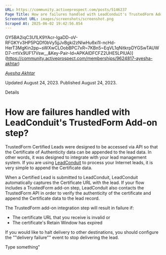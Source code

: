 ```yaml
---
URL: https://community.activeprospect.com/posts/5146237
Page Title: How are failures handled with LeadConduit's TrustedForm Add-on step?
Screenshot URL: images/screenshots/screenshot.png
Scraped At: 2025-06-02 19:42:56.854
---
```

GY5BA2iqC3U1LK9YAcr-IgaDD-oV-RFGKYv3HP5PQDf0bVy5jjJvBgki2zNlwHu6xi1I-ncHd-HerT3MgKin2pp~sWXwCLOobBPC7xR~7KBn5~EqVL1qNitkrpDYGSwTAUWD7-rrtVx9UF17Vsw__&Key-Pair-Id=APKAIDFCFZ2UHE5LPIUA)](https://community.activeprospect.com/memberships/9624817-ayesha-akhtar)

[_Ayesha Akhtar_](https://community.activeprospect.com/memberships/9624817-ayesha-akhtar)

Updated August 24, 2023. Published August 24, 2023.

Details

# How are failures handled with LeadConduit's TrustedForm Add-on step?

TrustedForm Certified Leads were designed to be accessed via API so that the Certificate of Authenticity data can be appended to the lead data. In other words, it was designed to integrate with your lead management system. If you are using [LeadConduit](http://activeprospect.com/products/leadconduit/) to process your Internet leads, it is very simple to append the Certificate data.

When a Certified Lead is submitted to LeadConduit, LeadConduit automatically captures the Certificate URL with the lead. If your flow includes a TrustedForm add-on step, LeadConduit also contacts the TrustedForm API in order to verify the authenticity of the certificate and append the Certificate data to the lead record.

The TrustedForm add-on integration step will result in failure if:

- The certificate URL that you receive is invalid or
- The certificate's Retain Window has expired

If you would like to halt delivery to other destinations, you should configure the ""delivery failure"" event to stop delivering the lead.

Type something"
